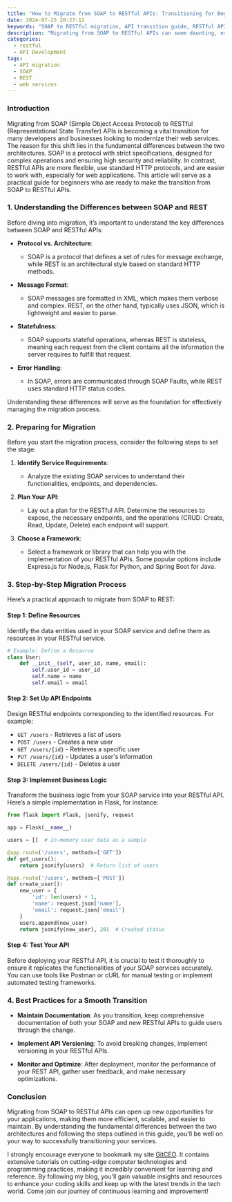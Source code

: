 ```yaml
---
title: "How to Migrate from SOAP to RESTful APIs: Transitioning for Beginners"
date: 2024-07-25 20:27:12
keywords: "SOAP to RESTful migration, API transition guide, RESTful APIs for beginners, SOAP services, REST API tutorial"
description: "Migrating from SOAP to RESTful APIs can seem daunting, especially for beginners. In this comprehensive guide, we will explore the key differences between SOAP and REST, the steps involved in migration, and best practices to ensure a smooth transition. Whether you're an experienced developer or new to APIs, this article is designed to equip you with the knowledge and tools needed to effectively migrate your services from SOAP to RESTful. You will learn about the principles of REST, how to design RESTful APIs, and practical examples to help ease your transition. By the end, you'll have a clear understanding of how to approach API migration and the benefits of adopting RESTful architecture."
categories:
  - restful
  - API Development
tags:
  - API migration
  - SOAP
  - REST
  - web services
---
```


### Introduction

Migrating from SOAP (Simple Object Access Protocol) to RESTful (Representational State Transfer) APIs is becoming a vital transition for many developers and businesses looking to modernize their web services. The reason for this shift lies in the fundamental differences between the two architectures. SOAP is a protocol with strict specifications, designed for complex operations and ensuring high security and reliability. In contrast, RESTful APIs are more flexible, use standard HTTP protocols, and are easier to work with, especially for web applications. This article will serve as a practical guide for beginners who are ready to make the transition from SOAP to RESTful APIs.

<!-- more -->

### 1. Understanding the Differences between SOAP and REST

Before diving into migration, it’s important to understand the key differences between SOAP and RESTful APIs:

- **Protocol vs. Architecture**:
  - SOAP is a protocol that defines a set of rules for message exchange, while REST is an architectural style based on standard HTTP methods.

- **Message Format**:
  - SOAP messages are formatted in XML, which makes them verbose and complex. REST, on the other hand, typically uses JSON, which is lightweight and easier to parse.

- **Statefulness**:
  - SOAP supports stateful operations, whereas REST is stateless, meaning each request from the client contains all the information the server requires to fulfill that request.

- **Error Handling**:
  - In SOAP, errors are communicated through SOAP Faults, while REST uses standard HTTP status codes.

Understanding these differences will serve as the foundation for effectively managing the migration process.

### 2. Preparing for Migration

Before you start the migration process, consider the following steps to set the stage:

1. **Identify Service Requirements**: 
   - Analyze the existing SOAP services to understand their functionalities, endpoints, and dependencies.

2. **Plan Your API**:
   - Lay out a plan for the RESTful API. Determine the resources to expose, the necessary endpoints, and the operations (CRUD: Create, Read, Update, Delete) each endpoint will support.

3. **Choose a Framework**:
   - Select a framework or library that can help you with the implementation of your RESTful APIs. Some popular options include Express.js for Node.js, Flask for Python, and Spring Boot for Java.

### 3. Step-by-Step Migration Process

Here’s a practical approach to migrate from SOAP to REST:

#### Step 1: Define Resources

Identify the data entities used in your SOAP service and define them as resources in your RESTful service.

```python
# Example: Define a Resource
class User:
    def __init__(self, user_id, name, email):
        self.user_id = user_id
        self.name = name
        self.email = email
```

#### Step 2: Set Up API Endpoints

Design RESTful endpoints corresponding to the identified resources. For example:

- `GET /users` - Retrieves a list of users
- `POST /users` - Creates a new user
- `GET /users/{id}` - Retrieves a specific user
- `PUT /users/{id}` - Updates a user's information
- `DELETE /users/{id}` - Deletes a user

#### Step 3: Implement Business Logic

Transform the business logic from your SOAP service into your RESTful API. Here’s a simple implementation in Flask, for instance:

```python
from flask import Flask, jsonify, request

app = Flask(__name__)

users = []  # In-memory user data as a sample

@app.route('/users', methods=['GET'])
def get_users():
    return jsonify(users)  # Return list of users

@app.route('/users', methods=['POST'])
def create_user():
    new_user = {
        'id': len(users) + 1,
        'name': request.json['name'],
        'email': request.json['email']
    }
    users.append(new_user)
    return jsonify(new_user), 201  # Created status
```

#### Step 4: Test Your API

Before deploying your RESTful API, it is crucial to test it thoroughly to ensure it replicates the functionalities of your SOAP services accurately. You can use tools like Postman or cURL for manual testing or implement automated testing frameworks.

### 4. Best Practices for a Smooth Transition

- **Maintain Documentation**: As you transition, keep comprehensive documentation of both your SOAP and new RESTful APIs to guide users through the change.

- **Implement API Versioning**: To avoid breaking changes, implement versioning in your RESTful APIs.

- **Monitor and Optimize**: After deployment, monitor the performance of your REST API, gather user feedback, and make necessary optimizations.

### Conclusion

Migrating from SOAP to RESTful APIs can open up new opportunities for your applications, making them more efficient, scalable, and easier to maintain. By understanding the fundamental differences between the two architectures and following the steps outlined in this guide, you'll be well on your way to successfully transitioning your services. 

I strongly encourage everyone to bookmark my site [GitCEO](https://gitceo.com). It contains extensive tutorials on cutting-edge computer technologies and programming practices, making it incredibly convenient for learning and reference. By following my blog, you'll gain valuable insights and resources to enhance your coding skills and keep up with the latest trends in the tech world. Come join our journey of continuous learning and improvement!
